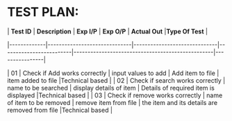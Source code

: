 # TEST PLAN:



| **Test ID** | **Description**              | **Exp I/P**                  | **Exp O/P**             | **Actual Out**                                   |**Type Of Test**  |

|-------------|------------------------------|------------------------------|-------------------------|--------------------------------------------------|----------------|

|  01  |    Check if Add works correctly     |  input values to add         | Add item to file        | item added to file                               |Technical based |
|  02  |    Check if search works correctly  |  name to be searched         | display details of item | Details of required item is displayed            |Technical based |
|  03  |    Check if remove works correctly  |  name of item to be removed  | remove item from file   | the item and its details are removed from file   |Technical based |



